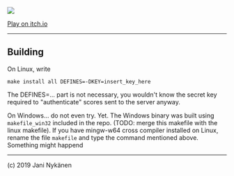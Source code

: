 ![](https://img.itch.zone/aW1nLzIzNTAwOTQuZ2lm/original/x5u%2FUs.gif)

[Play on itch.io](https://jani-nykanen.itch.io/rabbit-remix?secret=9XMsmLw0pr3Oat1uqNEdzNIV2gw)

------

## Building

On Linux, write
```
make install all DEFINES=-DKEY=insert_key_here
```
The DEFINES=... part is not necessary, you wouldn't know the secret key required to "authenticate" scores sent to the server anyway.

On Windows... do not even try. Yet. The Windows binary was built using `makefile_win32` included in the repo. (TODO: merge this makefile with the linux makefile). If you have mingw-w64 cross compiler installed on Linux, rename the file `makefile` and type the command mentioned above. Something might happend


-------

(c) 2019 Jani Nykänen
